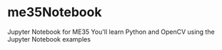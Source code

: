 # me35Notebook
Jupyter Notebook for ME35
You'll learn Python and OpenCV using the Jupyter Notebook examples
